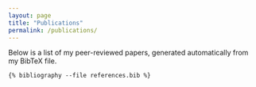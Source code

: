 ```yaml
---
layout: page
title: "Publications"
permalink: /publications/
---
```


Below is a list of my peer-reviewed papers, generated automatically from my BibTeX file.

```liquid
{% bibliography --file references.bib %}